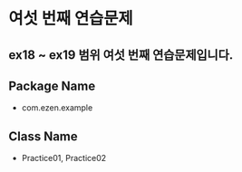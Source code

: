 # 여섯 번째 연습문제
## ex18 ~ ex19 범위 여섯 번째 연습문제입니다.
## Package Name
* com.ezen.example
## Class Name
* Practice01, Practice02
